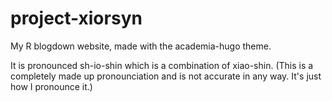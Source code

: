 # project-xiorsyn
 My R blogdown website, made with the academia-hugo theme. 
 
 It is pronounced sh-io-shin which is a combination of xiao-shin. (This is a completely made up pronounciation and is not accurate in any way. It's just how I pronounce it.)
